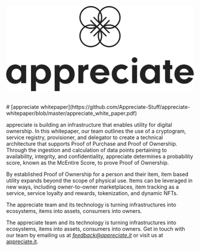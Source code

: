 ![logo](https://github.com/Appreciate-Stuff/appreciate-whitepaper/blob/master/images/appreciate-logo-black.png)

<br />
# [appreciate whitepaper](https://github.com/Appreciate-Stuff/appreciate-whitepaper/blob/master/appreciate_white_paper.pdf)


appreciate is building an infrastructure that enables utility for digital ownership. In this whitepaper, our team outlines the use of a cryptogram, service registry, provisioner, and delegator to create a technical architecture that supports Proof of Purchase and Proof of Ownership. Through the ingestion and calculation of data points pertaining to availability, integrity, and confidentiality, appreciate determines a probability score, known as the McEntire Score, to prove Proof of Ownership.

By established Proof of Ownership for a person and their item, item based utility expands beyond the scope of physical use. Items can be leveraged in new ways, including owner-to-owner marketplaces, item tracking as a service, service loyalty and rewards, tokenization, and dynamic NFTs. 

The appreciate team and its technology is turning infrastructures into ecosystems, items into assets, consumers into owners.

The appreciate team and its technology is turning infrastructures into ecosystems, items into assets, consumers into owners. Get in touch with our team by emailing us at *feedback@appreciate.it* or visit us at [appreciate.it](https://www.appreciate.it).
